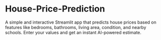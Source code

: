 # House-Price-Prediction
A simple and interactive Streamlit app that predicts house prices based on features like bedrooms, bathrooms, living area, condition, and nearby schools. Enter your values and get an instant AI-powered estimate.
